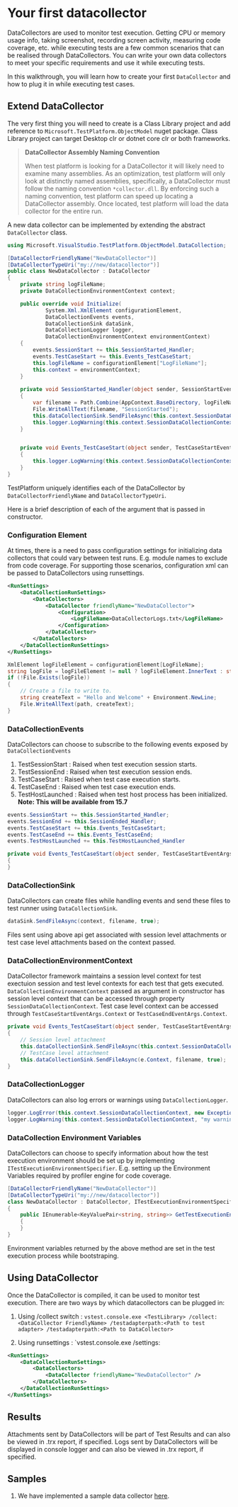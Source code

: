 # Your first datacollector
DataCollectors are used to monitor test execution. Getting CPU or memory usage info, taking screenshot, recording screen activity, measuring code coverage, etc. while executing tests are a few common scenarios that can be realised through DataCollectors. You can write your own data collectors to meet your specific requirements and use it while executing tests.

In this walkthrough, you will learn how to create your first `DataCollector` and how to plug it in while executing test cases. 

## Extend DataCollector
The very first thing you will need to create is a Class Library project and add reference to `Microsoft.TestPlatform.ObjectModel` nuget package.
Class Library project can target Desktop clr or dotnet core clr or both frameworks.

> **DataCollector Assembly Naming Convention**
>
> When test platform is looking for a DataCollector it will likely need to examine many
> assemblies. As an optimization, test platform will only look at distinctly named
> assemblies, specifically, a DataCollector must follow the naming convention
> `*collector.dll`. By enforcing such a naming convention, test platform can speed up
> locating a DataCollector assembly. Once located, test platform will load the data
> collector for the entire run.

A new data collector can be implemented by extending the abstract `DataCollector` class. 

```csharp
using Microsoft.VisualStudio.TestPlatform.ObjectModel.DataCollection;

[DataCollectorFriendlyName("NewDataCollector")]
[DataCollectorTypeUri("my://new/datacollector")]
public class NewDataCollector : DataCollector
{
    private string logFileName;
    private DataCollectionEnvironmentContext context;

    public override void Initialize(
            System.Xml.XmlElement configurationElement,
            DataCollectionEvents events,
            DataCollectionSink dataSink,
            DataCollectionLogger logger,
            DataCollectionEnvironmentContext environmentContext)
    {
        events.SessionStart += this.SessionStarted_Handler;
        events.TestCaseStart += this.Events_TestCaseStart;
        this.logFileName = configurationElement["LogFileName"];
        this.context = environmentContext;
    }
    
    private void SessionStarted_Handler(object sender, SessionStartEventArgs args)
    {
        var filename = Path.Combine(AppContext.BaseDirectory, logFileName);
        File.WriteAllText(filename, "SessionStarted");
        this.dataCollectionSink.SendFileAsync(this.context.SessionDataCollectionContext, filename, true);
        this.logger.LogWarning(this.context.SessionDataCollectionContext, "SessionStarted");
    }


    private void Events_TestCaseStart(object sender, TestCaseStartEventArgs e)
    {
        this.logger.LogWarning(this.context.SessionDataCollectionContext, "TestCaseStarted " + e.TestCaseName);
    }
}
```
TestPlatform uniquely identifies each of the DataCollector by `DataCollectorFriendlyName` and `DataCollectorTypeUri`.

Here is a brief description of each of the argument that is passed in constructor.

### Configuration Element
At times, there is a need to pass configuration settings for initializing data collectors that could vary between test runs. 
E.g. module names to exclude from code coverage.
For supporting those scenarios, configuration xml can be passed to DataCollectors using runsettings.
```xml
<RunSettings>
    <DataCollectionRunSettings>
        <DataCollectors>
            <DataCollector friendlyName="NewDataCollector">
                <Configuration>
                    <LogFileName>DataCollectorLogs.txt</LogFileName>
                </Configuration>
            </DataCollector>
        </DataCollectors>
    </DataCollectionRunSettings>
</RunSettings>
```
```csharp
XmlElement logFileElement = configurationElement[LogFileName];
string logFile = logFileElement != null ? logFileElement.InnerText : string.Empty;
if (!File.Exists(logFile))
{
    // Create a file to write to.
    string createText = "Hello and Welcome" + Environment.NewLine;
    File.WriteAllText(path, createText);
}
```

### DataCollectionEvents
DataCollectors can choose to subscribe to the following events exposed by `DataCollectionEvents` 
1. TestSessionStart : Raised when test execution session starts.
2. TestSessionEnd : Raised when test execution session ends.
3. TestCaseStart : Raised when test case execution starts.
4. TestCaseEnd : Raised when test case execution ends.
5. TestHostLaunched : Raised when test host process has been initialized. **Note: This will be available from 15.7**

```csharp
events.SessionStart += this.SessionStarted_Handler;
events.SessionEnd += this.SessionEnded_Handler;
events.TestCaseStart += this.Events_TestCaseStart;
events.TestCaseEnd += this.Events_TestCaseEnd;
events.TestHostLaunched += this.TestHostLaunched_Handler
```
```csharp
private void Events_TestCaseStart(object sender, TestCaseStartEventArgs e)
{
}
```
### DataCollectionSink
DataCollectors can create files while handling events and send these files to test runner using `DataCollectionSink`.

```csharp
dataSink.SendFileAsync(context, filename, true);
```

Files sent using above api get associated with session level attachments or test case level attachments based on the context passed.

### DataCollectionEnvironmentContext
DataCollector framework maintains a session level context for test exectuion session and test level contexts for each test that gets executed.
`DataCollectionEnvironmentContext` passed as argument in constructor has session level context that can be accessed through property `SessionDataCollectionContext`.
Test case level context can be accessed through `TestCaseStartEventArgs.Context` or `TestCaseEndEventArgs.Context`.

```csharp
private void Events_TestCaseStart(object sender, TestCaseStartEventArgs e)
{
    // Session level attachment
    this.dataCollectionSink.SendFileAsync(this.context.SessionDataCollectionContext, filename, true);
    // TestCase level attachment
    this.dataCollectionSink.SendFileAsync(e.Context, filename, true);
}
```

### DataCollectionLogger
DataCollectors can also log errors or warnings using `DataCollectionLogger`.
```csharp
logger.LogError(this.context.SessionDataCollectionContext, new Exception("my exception"));
logger.LogWarning(this.context.SessionDataCollectionContext, "my warning");
```

### DataCollection Environment Variables
DataCollectors can choose to specify information about how the test execution environment should be set up by implementing `ITestExecutionEnvironmentSpecifier`.
E.g. setting up the Environment Variables required by profiler engine for code coverage.

```csharp
[DataCollectorFriendlyName("NewDataCollector")]
[DataCollectorTypeUri("my://new/datacollector")]
class NewDataCollector : DataCollector, ITestExecutionEnvironmentSpecifier
{
    public IEnumerable<KeyValuePair<string, string>> GetTestExecutionEnvironmentVariables()
    {
    }
}
```
Environment variables returned by the above method are set in the test execution process while bootstraping.

## Using DataCollector
Once the DataCollector is compiled, it can be used to monitor test execution. There are two ways by which datacollectors can be plugged in:
1. Using /collect switch :
`vstest.console.exe <TestLibrary> /collect:<DataCollector FriendlyName> /testadapterpath:<Path to test adapter> /testadapterpath:<Path to DataCollector>`

2. Using runsettings :
`vstest.console.exe <TestLibrary> /settings:<Path to runsettings file>
```xml
<RunSettings>
    <DataCollectionRunSettings>
        <DataCollectors>
            <DataCollector friendlyName="NewDataCollector" />
        </DataCollectors>
    </DataCollectionRunSettings>
</RunSettings>
```
## Results
Attachments sent by DataCollectors will be part of Test Results and can also be viewed in .trx report, if specified.
Logs sent by DataCollectors will be displayed in console logger and can also be viewed in .trx report, if specified.

## Samples
1. We have implemented a sample data collector [here](https://github.com/Microsoft/vstest/tree/main/test/TestAssets/OutOfProcDataCollector).
